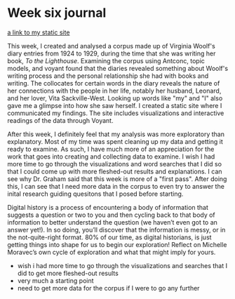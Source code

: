 # Week six journal

[a link to my static site](https://paula-rodrigo.github.io/woolfdiaries.github.io/)

This week, I created and analysed a corpus made up of Virginia Woolf's diary entries from 1924 to 1929, during the time that she was writing her book, *To the Lighthouse*. Examining the corpus using Antconc, topic models, and voyant found that the diaries revealed something about Woolf's writing process and the personal relationship she had with books and writing. The collocates for certain words in the diary reveals the nature of her connections with the people in her life, notably her husband, Leonard, and her lover, Vita Sackville-West. Looking up words like "my" and "I" also gave me a glimpse into how she saw herself. I created a static site where I communicated my findings. The site includes visualizations and interactive readings of the data through Voyant.

After this week, I definitely feel that my analysis was more exploratory than explanatory. Most of my time was spent cleaning up my data and getting it ready to examine. As such, I have much more of an appreciation for the work that goes into creating and collecting data to examine. I wish I had more time to go through the visualizations and word searches that I did so that I could come up with more fleshed-out results and explanations. I can see why Dr. Graham said that this week is more of a "first pass". After doing this, I can see that I need more data in the corpus to even try to answer the inital research guiding quesitons that I posed before starting. 


Digital history is a process of encountering a body of information that suggests 
a question or two to you and then cycling back to that body of information to better 
understand the question (we haven’t even got to an answer yet!). In so doing, you’ll 
discover that the information is messy, or in the not-quite-right format. 80% of our 
time, as digital historians, is just getting things into shape for us to begin our 
exploration! Reflect on Michelle Moravec’s own cycle of exploration and what that 
might imply for yours.

- wish i had more time to go through the visualizations and searches that I did to get more fleshed-out results
- very much a starting point
- need to get more data for the corpus if I were to go any further
